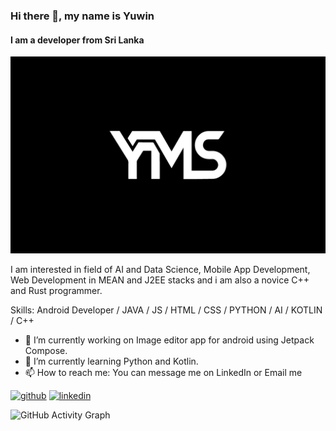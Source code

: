 
### Hi there 👋, my name is Yuwin
#### I am a developer from Sri Lanka
<img src="/YMS.jpg" width="800" > 

I am interested in field of AI and Data Science, Mobile App Development, Web Development in MEAN and J2EE stacks and i am also a novice C++ and Rust programmer.

Skills: Android Developer / JAVA / JS / HTML / CSS / PYTHON / AI / KOTLIN / C++ 

- 🔭 I’m currently working on Image editor app for android using Jetpack Compose. 
- 🌱 I’m currently learning Python and Kotlin. 
- 📫 How to reach me: You can message me on LinkedIn or Email me 


[<img src='https://cdn.jsdelivr.net/npm/simple-icons@3.0.1/icons/github.svg' alt='github' height='40'>](https://github.com/https://github.com/Yuwin98)  [<img src='https://cdn.jsdelivr.net/npm/simple-icons@3.0.1/icons/linkedin.svg' alt='linkedin' height='40'>](https://www.linkedin.com/in/https://www.linkedin.com/in/yuwin-sapumana//)  

![GitHub Activity Graph](https://activity-graph.herokuapp.com/graph?username=https://github.com/Yuwin98)  






